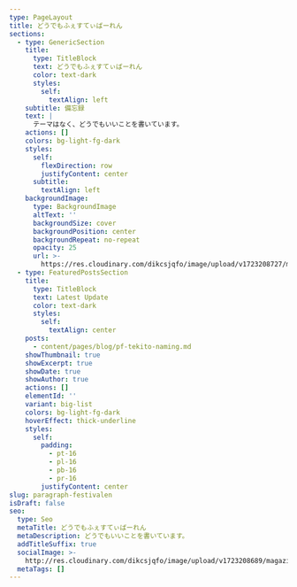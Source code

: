```yaml
---
type: PageLayout
title: どうでもふぇすてぃばーれん
sections:
  - type: GenericSection
    title:
      type: TitleBlock
      text: どうでもふぇすてぃばーれん
      color: text-dark
      styles:
        self:
          textAlign: left
    subtitle: 備忘録
    text: |
      テーマはなく、どうでもいいことを書いています。
    actions: []
    colors: bg-light-fg-dark
    styles:
      self:
        flexDirection: row
        justifyContent: center
      subtitle:
        textAlign: left
    backgroundImage:
      type: BackgroundImage
      altText: ''
      backgroundSize: cover
      backgroundPosition: center
      backgroundRepeat: no-repeat
      opacity: 25
      url: >-
        https://res.cloudinary.com/dikcsjqfo/image/upload/v1723208727/magazine_background_kibsht.svg
  - type: FeaturedPostsSection
    title:
      type: TitleBlock
      text: Latest Update
      color: text-dark
      styles:
        self:
          textAlign: center
    posts:
      - content/pages/blog/pf-tekito-naming.md
    showThumbnail: true
    showExcerpt: true
    showDate: true
    showAuthor: true
    actions: []
    elementId: ''
    variant: big-list
    colors: bg-light-fg-dark
    hoverEffect: thick-underline
    styles:
      self:
        padding:
          - pt-16
          - pl-16
          - pb-16
          - pr-16
        justifyContent: center
slug: paragraph-festivalen
isDraft: false
seo:
  type: Seo
  metaTitle: どうでもふぇすてぃばーれん
  metaDescription: どうでもいいことを書いています。
  addTitleSuffix: true
  socialImage: >-
    http://res.cloudinary.com/dikcsjqfo/image/upload/v1723208689/magazine_thumbnail_cmafx9.svg
  metaTags: []
---
```

